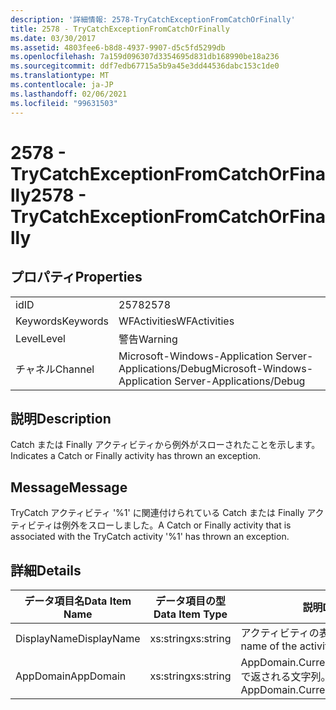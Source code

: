 ```yaml
---
description: '詳細情報: 2578-TryCatchExceptionFromCatchOrFinally'
title: 2578 - TryCatchExceptionFromCatchOrFinally
ms.date: 03/30/2017
ms.assetid: 4803fee6-b8d8-4937-9907-d5c5fd5299db
ms.openlocfilehash: 7a159d096307d3354695d831db168990be18a236
ms.sourcegitcommit: ddf7edb67715a5b9a45e3dd44536dabc153c1de0
ms.translationtype: MT
ms.contentlocale: ja-JP
ms.lasthandoff: 02/06/2021
ms.locfileid: "99631503"
---
```

# <a name="2578---trycatchexceptionfromcatchorfinally"></a><span data-ttu-id="32a0e-103">2578 - TryCatchExceptionFromCatchOrFinally</span><span class="sxs-lookup"><span data-stu-id="32a0e-103">2578 - TryCatchExceptionFromCatchOrFinally</span></span>

## <a name="properties"></a><span data-ttu-id="32a0e-104">プロパティ</span><span class="sxs-lookup"><span data-stu-id="32a0e-104">Properties</span></span>  
  
|||  
|-|-|  
|<span data-ttu-id="32a0e-105">id</span><span class="sxs-lookup"><span data-stu-id="32a0e-105">ID</span></span>|<span data-ttu-id="32a0e-106">2578</span><span class="sxs-lookup"><span data-stu-id="32a0e-106">2578</span></span>|  
|<span data-ttu-id="32a0e-107">Keywords</span><span class="sxs-lookup"><span data-stu-id="32a0e-107">Keywords</span></span>|<span data-ttu-id="32a0e-108">WFActivities</span><span class="sxs-lookup"><span data-stu-id="32a0e-108">WFActivities</span></span>|  
|<span data-ttu-id="32a0e-109">Level</span><span class="sxs-lookup"><span data-stu-id="32a0e-109">Level</span></span>|<span data-ttu-id="32a0e-110">警告</span><span class="sxs-lookup"><span data-stu-id="32a0e-110">Warning</span></span>|  
|<span data-ttu-id="32a0e-111">チャネル</span><span class="sxs-lookup"><span data-stu-id="32a0e-111">Channel</span></span>|<span data-ttu-id="32a0e-112">Microsoft-Windows-Application Server-Applications/Debug</span><span class="sxs-lookup"><span data-stu-id="32a0e-112">Microsoft-Windows-Application Server-Applications/Debug</span></span>|  
  
## <a name="description"></a><span data-ttu-id="32a0e-113">説明</span><span class="sxs-lookup"><span data-stu-id="32a0e-113">Description</span></span>  

 <span data-ttu-id="32a0e-114">Catch または Finally アクティビティから例外がスローされたことを示します。</span><span class="sxs-lookup"><span data-stu-id="32a0e-114">Indicates a Catch or Finally activity has thrown an exception.</span></span>  
  
## <a name="message"></a><span data-ttu-id="32a0e-115">Message</span><span class="sxs-lookup"><span data-stu-id="32a0e-115">Message</span></span>  

 <span data-ttu-id="32a0e-116">TryCatch アクティビティ '%1' に関連付けられている Catch または Finally アクティビティは例外をスローしました。</span><span class="sxs-lookup"><span data-stu-id="32a0e-116">A Catch or Finally activity that is associated with the TryCatch activity '%1' has thrown an exception.</span></span>  
  
## <a name="details"></a><span data-ttu-id="32a0e-117">詳細</span><span class="sxs-lookup"><span data-stu-id="32a0e-117">Details</span></span>  
  
|<span data-ttu-id="32a0e-118">データ項目名</span><span class="sxs-lookup"><span data-stu-id="32a0e-118">Data Item Name</span></span>|<span data-ttu-id="32a0e-119">データ項目の型</span><span class="sxs-lookup"><span data-stu-id="32a0e-119">Data Item Type</span></span>|<span data-ttu-id="32a0e-120">説明</span><span class="sxs-lookup"><span data-stu-id="32a0e-120">Description</span></span>|  
|--------------------|--------------------|-----------------|  
|<span data-ttu-id="32a0e-121">DisplayName</span><span class="sxs-lookup"><span data-stu-id="32a0e-121">DisplayName</span></span>|<span data-ttu-id="32a0e-122">xs:string</span><span class="sxs-lookup"><span data-stu-id="32a0e-122">xs:string</span></span>|<span data-ttu-id="32a0e-123">アクティビティの表示名。</span><span class="sxs-lookup"><span data-stu-id="32a0e-123">The display name of the activity.</span></span>|  
|<span data-ttu-id="32a0e-124">AppDomain</span><span class="sxs-lookup"><span data-stu-id="32a0e-124">AppDomain</span></span>|<span data-ttu-id="32a0e-125">xs:string</span><span class="sxs-lookup"><span data-stu-id="32a0e-125">xs:string</span></span>|<span data-ttu-id="32a0e-126">AppDomain.CurrentDomain.FriendlyName で返される文字列。</span><span class="sxs-lookup"><span data-stu-id="32a0e-126">The string returned by AppDomain.CurrentDomain.FriendlyName.</span></span>|
